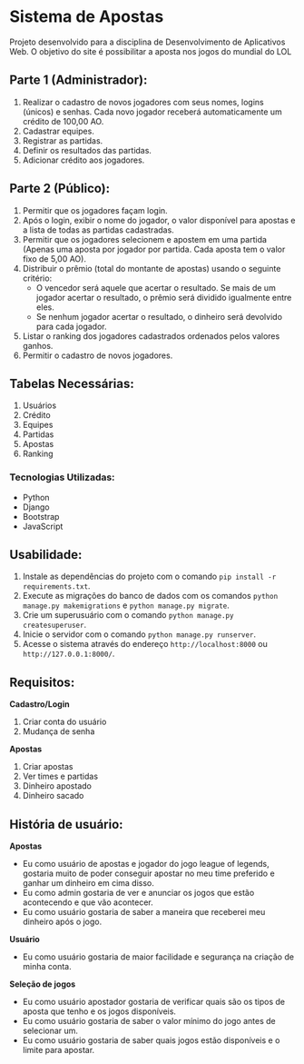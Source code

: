 # Sistema de Apostas

Projeto desenvolvido para a disciplina de Desenvolvimento de Aplicativos Web.
O objetivo do site é possibilitar a aposta nos jogos do mundial do LOL

## Parte 1 (Administrador):
1. Realizar o cadastro de novos jogadores com seus nomes, logins (únicos) e senhas. Cada novo jogador receberá automaticamente um crédito de 100,00 AO.
2. Cadastrar equipes.
3. Registrar as partidas.
4. Definir os resultados das partidas.
5. Adicionar crédito aos jogadores.

## Parte 2 (Público):
1. Permitir que os jogadores façam login.
2. Após o login, exibir o nome do jogador, o valor disponível para apostas e a lista de todas as partidas cadastradas.
3. Permitir que os jogadores selecionem e apostem em uma partida (Apenas uma aposta por jogador por partida. Cada aposta tem o valor fixo de 5,00 AO).
4. Distribuir o prêmio (total do montante de apostas) usando o seguinte critério:
    - O vencedor será aquele que acertar o resultado. Se mais de um jogador acertar o resultado, o prêmio será dividido igualmente entre eles.
    - Se nenhum jogador acertar o resultado, o dinheiro será devolvido para cada jogador.
5. Listar o ranking dos jogadores cadastrados ordenados pelos valores ganhos.
6. Permitir o cadastro de novos jogadores.

## Tabelas Necessárias:
1. Usuários
2. Crédito
3. Equipes
4. Partidas
5. Apostas
6. Ranking

### Tecnologias Utilizadas:
- Python
- Django
- Bootstrap
- JavaScript

## Usabilidade:
1. Instale as dependências do projeto com o comando `pip install -r requirements.txt`.
2. Execute as migrações do banco de dados com os comandos `python manage.py makemigrations` e `python manage.py migrate`.
3. Crie um superusuário com o comando `python manage.py createsuperuser`.
4. Inicie o servidor com o comando `python manage.py runserver`.
5. Acesse o sistema através do endereço `http://localhost:8000` ou `http://127.0.0.1:8000/`.

## Requisitos:
**Cadastro/Login**
1. Criar conta do usuário
2. Mudança de senha

**Apostas**
1. Criar apostas
2. Ver times e partidas
3. Dinheiro apostado
4. Dinheiro sacado

## História de usuário:
**Apostas**
* Eu como usuário de apostas e jogador do jogo league of legends, gostaria muito de poder conseguir apostar no meu time preferido e ganhar um dinheiro em cima disso.
* Eu como admin gostaria de ver e anunciar os jogos que estão acontecendo e que vão acontecer.
* Eu como usuário gostaria de saber a maneira que receberei meu dinheiro após o jogo.

**Usuário**
* Eu como usuário gostaria de maior facilidade e segurança na criação de minha conta.

**Seleção de jogos**
* Eu como usuário apostador gostaria de verificar quais são os tipos de aposta que tenho e os jogos disponíveis.
* Eu como usuário gostaria de saber o valor mínimo do jogo antes de selecionar um.
* Eu como usuário gostaria de saber quais jogos estão disponíveis e o limite para apostar.

